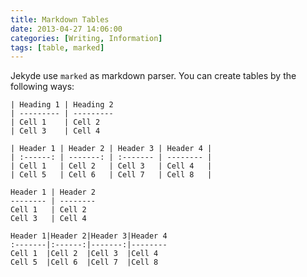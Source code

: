 ```yaml
---
title: Markdown Tables
date: 2013-04-27 14:06:00
categories: [Writing, Information]
tags: [table, marked]
---
```


Jekyde use `marked` as markdown parser. You can create tables by the following ways:

    | Heading 1 | Heading 2
    | --------- | ---------
    | Cell 1    | Cell 2
    | Cell 3    | Cell 4

    | Header 1 | Header 2 | Header 3 | Header 4 |
    | :------: | -------: | :------- | -------- |
    | Cell 1   | Cell 2   | Cell 3   | Cell 4   |
    | Cell 5   | Cell 6   | Cell 7   | Cell 8   |

    Header 1 | Header 2
    -------- | --------
    Cell 1   | Cell 2
    Cell 3   | Cell 4

    Header 1|Header 2|Header 3|Header 4
    :-------|:------:|-------:|--------
    Cell 1  |Cell 2  |Cell 3  |Cell 4
    Cell 5  |Cell 6  |Cell 7  |Cell 8
